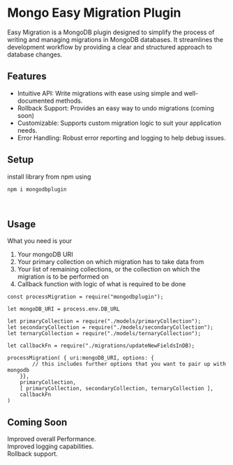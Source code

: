 # Mongo Easy Migration Plugin

Easy Migration is a MongoDB plugin designed to simplify the process of writing and managing migrations in MongoDB databases. It streamlines the development workflow by providing a clear and structured approach to database changes.
<br/>

## Features
<ul>
<li>Intuitive API: Write migrations with ease using simple and well-documented methods.</li>
<li>Rollback Support: Provides an easy way to undo migrations (coming soon) </li>
<li>Customizable: Supports custom migration logic to suit your application needs.</li>
<li>Error Handling: Robust error reporting and logging to help debug issues.</li>
</ul>

## Setup

install library from npm using
```
npm i mongodbplugin
```
<br/>

## Usage

What you need is your <br/>
<ol>
    <li>Your mongoDB URI</li>
    <li>Your primary collection on which migration has to take data from</li>
    <li>Your list of remaining collections, or the collection on which the migration is to be performed on</li>
    <li>Callback function with logic of what is required to be done</li>
</ol>

```
const processMigration = require("mongodbplugin");

let mongoDB_URI = process.env.DB_URL

let primaryCollection = require("./models/primaryCollection");
let secondaryCollection = require("./models/secondaryCollection");
let ternaryCollection = require("./models/ternaryCollection");

let callbackFn = require("./migrations/updateNewFieldsInDB);

processMigration( { uri:mongoDB_URI, options: {
        // this includes further options that you want to pair up with mongodb
    }},
    primaryCollection,
    [ primaryCollection, secondaryCollection, ternaryCollection ],
    callbackFn
)

```

## Coming Soon

Improved overall Performance.<br/>
Improved logging capabilities.<br/>
Rollback support.<br/>

